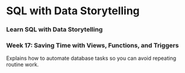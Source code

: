 # SQL with Data Storytelling
### Learn SQL with Data Storytelling

### Week 17: Saving Time with Views, Functions, and Triggers

Explains how to automate database tasks so you can avoid repeating routine work.


